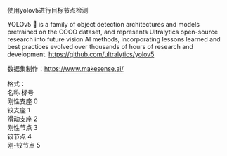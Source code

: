 使用yolov5进行目标节点检测

YOLOv5 🚀 is a family of object detection architectures and models pretrained on the COCO dataset, 
and represents Ultralytics open-source research into future vision AI methods, 
incorporating lessons learned and best practices evolved over thousands of hours of research and development.
https://github.com/ultralytics/yolov5

数据集制作：https://www.makesense.ai/


格式：\
名称      标号\
刚性支座  0\
铰支座    1\
滑动支座  2\
刚性节点  3\
铰节点    4\
刚-铰节点 5
